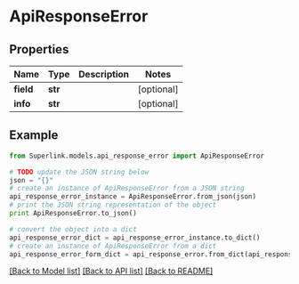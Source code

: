 # ApiResponseError


## Properties
Name | Type | Description | Notes
------------ | ------------- | ------------- | -------------
**field** | **str** |  | [optional] 
**info** | **str** |  | [optional] 

## Example

```python
from Superlink.models.api_response_error import ApiResponseError

# TODO update the JSON string below
json = "{}"
# create an instance of ApiResponseError from a JSON string
api_response_error_instance = ApiResponseError.from_json(json)
# print the JSON string representation of the object
print ApiResponseError.to_json()

# convert the object into a dict
api_response_error_dict = api_response_error_instance.to_dict()
# create an instance of ApiResponseError from a dict
api_response_error_form_dict = api_response_error.from_dict(api_response_error_dict)
```
[[Back to Model list]](../README.md#documentation-for-models) [[Back to API list]](../README.md#documentation-for-api-endpoints) [[Back to README]](../README.md)


